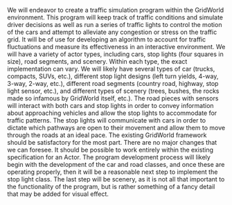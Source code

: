 We will endeavor to create a traffic simulation program within the GridWorld environment. This program will keep track of traffic conditions and simulate driver decisions as well as run a series of traffic lights to control the motion of the cars and attempt to alleviate any congestion or stress on the traffic grid. It will be of use for developing an algorithm to account for traffic fluctuations and measure its effectiveness in an interactive environment.
We will have a variety of actor types, including cars, stop lights (four squares in size), road segments, and scenery. Within each type, the exact implementation can vary. We will likely have several types of car (trucks, compacts, SUVs, etc.), different stop light designs (left turn yields, 4-way, 3-way, 2-way, etc.), different road segments (country road, highway, stop light sensor, etc.), and different types of scenery (trees, bushes, the rocks made so infamous by GridWorld itself, etc.).
The road pieces with sensors will interact with both cars and stop lights in order to convey information about approaching vehicles and allow the stop lights to accommodate for traffic patterns. The stop lights will communicate with cars in order to dictate which pathways are open to their movement and allow them to move through the roads at an ideal pace.
The existing GridWorld framework should be satisfactory for the most part. There are no major changes that we can foresee. It should be possible to work entirely within the existing specification for an Actor.
The program development process will likely begin with the development of the car and road classes, and once these are operating properly, then it will be a reasonable next step to implement the stop light class. The last step will be scenery, as it is not all that important to the functionality of the program, but is rather something of a fancy detail that may be added for visual effect.